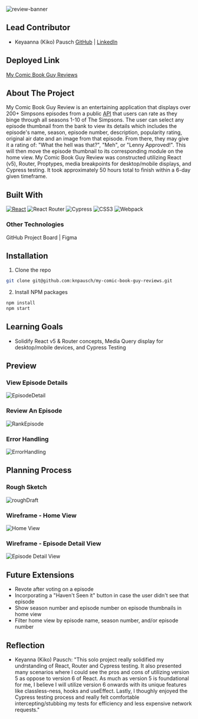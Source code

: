 ![review-banner](https://user-images.githubusercontent.com/19957834/212789940-d7a30c71-2a2a-42e7-b940-9020a1bf5bc9.jpg)

## Lead Contributor
- Keyaanna (Kiko) Pausch [GitHub](https://github.com/knpausch) | [LinkedIn](https://www.linkedin.com/in/knpausch/)

## Deployed Link

[My Comic Book Guy Reviews](https://my-comic-book-guy-reviews.vercel.app/)

## About The Project

My Comic Book Guy Review is an entertaining application that displays over 200+ Simpsons episodes from a public [API](https://sampleapis.com/api-list/simpsons) that users can rate as they binge through all seasons 1-10 of The Simpsons. The user can select any episode thumbnail from the bank to view its details which includes the episode's name, season, episode number, description, popularity rating, original air date and an image from that episode. From there, they may give it a rating of: "What the hell was that?", "Meh", or "Lenny Approved!". This will then move the episode thumbnail to its corresponding module on the home view. My Comic Book Guy Review was constructed utilizing React (v5), Router, Proptypes, media breakpoints for desktop/mobile displays, and Cypress testing. It took approximately 50 hours total to finish within a 6-day given timeframe.

## Built With

[![React][React.js]][React-url]
![React Router](https://img.shields.io/badge/React_Router-CA4245?style=for-the-badge&logo=react-router&logoColor=white)
![Cypress](https://img.shields.io/badge/-cypress-%23E5E5E5?style=for-the-badge&logo=cypress&logoColor=058a5e)
![CSS3](https://img.shields.io/badge/css3-%231572B6.svg?style=for-the-badge&logo=css3&logoColor=white)
![Webpack](https://img.shields.io/badge/webpack-%238DD6F9.svg?style=for-the-badge&logo=webpack&logoColor=black)

### Other Technologies
GitHub Project Board | Figma

## Installation

1. Clone the repo
  ```sh
  git clone git@github.com:knpausch/my-comic-book-guy-reviews.git
  ```
2. Install NPM packages
  ```sh
  npm install
  npm start
  ```
## Learning Goals

- Solidify React v5 & Router concepts, Media Query display for desktop/mobile devices, and Cypress Testing

## Preview

### View Episode Details

![EpisodeDetail](https://user-images.githubusercontent.com/19957834/212793314-7d236ef2-22bd-4008-a6f1-ab36253ce53a.gif)

### Review An Episode

![RankEpisode](https://user-images.githubusercontent.com/19957834/212793354-34a4ff7a-6c60-4caa-8a70-a0b06eeaa431.gif)


### Error Handling

![ErrorHandling](https://user-images.githubusercontent.com/19957834/212793396-bd89a1c6-2bf8-48b7-9da8-9a196d8b2329.gif)


## Planning Process

### Rough Sketch

![roughDraft](https://user-images.githubusercontent.com/19957834/212793432-713419f9-b7f5-4903-aca0-c49e1564c0c9.jpg)

### Wireframe - Home View

![Home View](https://user-images.githubusercontent.com/19957834/212793493-7bed9013-b67d-4cf1-91e3-7ed07e7652a6.jpg)

### Wireframe - Episode Detail View

![Episode Detail View](https://user-images.githubusercontent.com/19957834/212793521-2ce8153c-c755-4da5-8833-687c0a0584a0.jpg)

## Future Extensions
- Revote after voting on a episode
- Incorporating a "Haven't Seen it" button in case the user didn't see that episode
- Show season number and episode number on episode thumbnails in home view
- Filter home view by episode name, season number, and/or episode number

## Reflection

- Keyanna (Kiko) Pausch: "This solo project really solidified my undrstanding of React, Router and Cypress testing. It also presented many scenarios where I could see the pros and cons of utilizing version 5 as oppose to version 6 of React. As much as version 5 is foundational for me, I believe I will utilize version 6 onwards with its unique features like classless-ness, hooks and useEffect. Lastly, I thoughly enjoyed the Cypress testing process and really felt comfortable intercepting/stubbing my tests for efficiency and less expensive network requests."

<!-- MARKDOWN LINKS & IMAGES -->
[React.js]: https://img.shields.io/badge/React-20232A?style=for-the-badge&logo=react&logoColor=61DAFB
[React-url]: https://reactjs.org/
